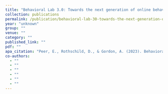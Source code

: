 ```yaml
---
title: "Behavioral Lab 3.0: Towards the next generation of online behavioral research"
collection: publications
permalink: /publication/behavioral-lab-30-towards-the-next-generation-of-online-behavioral-research
year: "unknown"
group: ""
venue: ""
category: ""
published_link: ""
pdf: ""
apa_citation: "Peer, E., Rothschild, D., & Gordon, A. (2023). Behavioral Lab 3.0: Towards the next generation of online behavioral research."
co-authors:
  - ""
  - ""
  - ""
  - ""
  - ""
  - ""
---
```

